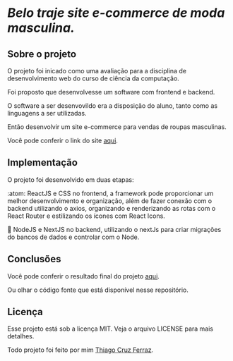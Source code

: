 # *Belo traje site e-commerce de moda masculina.*






## **Sobre o projeto** 


O projeto foi inicado como uma avaliação para a disciplina de desenvolvimento web do curso de ciência da computação.

Foi proposto que desenvolvesse um software com frontend e backend.

O software a ser desenvovildo era a disposição do aluno, tanto como as linguagens a ser utilizadas.

Então desenvolvir um site e-commerce para vendas de roupas masculinas.

Você pode conferir o link do site [aqui](https://thcrfz.github.io/belo-traje/#/).


## **Implementação**

O projeto foi desenvolvido em duas etapas:

:atom: ReactJS e CSS no frontend, a framework pode proporcionar um melhor desenvolvimento e organização, além de fazer conexão com o backend
utilizando o axios, organizando e renderizando as rotas com o React Router e estilizando os ícones com React Icons.

:dna: NodeJS e NextJS no backend, utilizando o nextJs para criar migrações do bancos de dados e controlar com o Node.

## Conclusões

Você pode conferir o resultado final do projeto [aqui](https://thcrfz.github.io/belo-traje/#/).

Ou olhar o código fonte que está disponível nesse repositório.

## Licença
Esse projeto está sob a licença MIT. Veja o arquivo LICENSE para mais detalhes.

Todo projeto foi feito por mim [Thiago Cruz Ferraz](https://www.linkedin.com/in/thiago-cruz-ferraz-0317ab162/).
